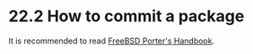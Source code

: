 # 22.2 How to commit a package

It is recommended to read [FreeBSD Porter's Handbook](https://docs.freebsd.org/en/books/porters-handbook/).
